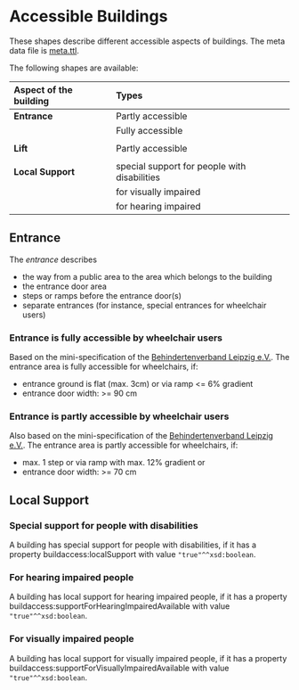 # Accessible Buildings

These shapes describe different accessible aspects of buildings. The meta data file is [meta.ttl](https://github.com/schreckl/rules/blob/master/rules/accessible-building/meta.ttl).

The following shapes are available:

| Aspect of the building | Types                                        |
|:-----------------------|:---------------------------------------------|
| **Entrance**           | Partly accessible                            |
|                        | Fully accessible                             |
|                        |                                              |
| **Lift**               | Partly accessible                            |
|                        |                                              |
| **Local Support**      | special support for people with disabilities |
|                        | for visually impaired                        |
|                        | for hearing impaired                         |

## Entrance

The *entrance* describes
* the way from a public area to the area which belongs to the building
* the entrance door area
* steps or ramps before the entrance door(s)
* separate entrances (for instance, special entrances for wheelchair users)

### Entrance is fully accessible by wheelchair users

Based on the mini-specification of the [Behindertenverband Leipzig e.V.](http://www.le-online.de/zeichenengl.htm). The entrance area is fully accessible for wheelchairs, if:
* entrance ground is flat (max. 3cm) or via ramp <= 6% gradient
* entrance door width: >= 90 cm

### Entrance is partly accessible by wheelchair users

Also based on the mini-specification of the [Behindertenverband Leipzig e.V.](http://www.le-online.de/zeichenengl.htm). The entrance area is partly accessible for wheelchairs, if:
* max. 1 step or via ramp with max. 12% gradient or
* entrance door width: >= 70 cm

## Local Support

### Special support for people with disabilities

A building has special support for people with disabilities, if it has a property buildaccess:localSupport with value `"true"^^xsd:boolean`.

### For hearing impaired people

A building has local support for hearing impaired people, if it has a property buildaccess:supportForHearingImpairedAvailable with value `"true"^^xsd:boolean`.

### For visually impaired people

A building has local support for visually impaired people, if it has a property buildaccess:supportForVisuallyImpairedAvailable with value `"true"^^xsd:boolean`.
